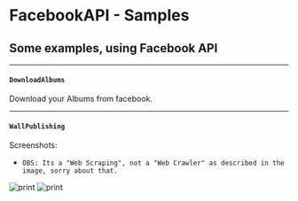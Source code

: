 # FacebookAPI - Samples

## Some examples, using Facebook API
--------------

#### `DownloadAlbums`

Download your Albums from facebook.

--------------


#### `WallPublishing`


Screenshots:


* `OBS: Its a "Web Scraping", not a "Web Crawler" as described in the image, sorry about that.`

![print](https://cloud.githubusercontent.com/assets/6937186/11912936/4833b1e2-a63a-11e5-924d-9ff4d1d41f2a.png)
![print](https://cloud.githubusercontent.com/assets/6937186/11912932/37c9783c-a63a-11e5-9f4f-16251e264383.png)
